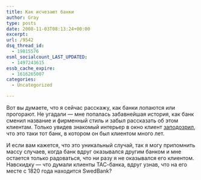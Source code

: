 ```yaml
---
title: Как исчезают банки
author: Gray
type: posts
date: 2008-11-03T08:13:24+00:00
excerpt:
url: /9542
dsq_thread_id:
  - 19815576
esml_socialcount_LAST_UPDATED:
  - 1497243615
essb_cache_expire:
  - 1616265007
categories:
  - Uncategorized

---
```








Вот вы думаете, что я сейчас расскажу, как банки лопаются или прогорают. Не угадали &#8212; мне попалась забавнейшая история, как банк сменил название и фирменный стиль и забыл рассказать об этом клиентам. Только увидев знакомый интерьер в окно клиент <a href="http://blog.clickz.com/081102-152658.html" target="_blank">заподозрил</a>, что это таки тот банк, в котором он был клиентом много лет.

И если вам кажется, что это уникальный случай, так я могу припомнить массу случаев, когда банк вдруг оказывался другим банком и мне остается только радоваться, что ни разу я не оказывался его клиентом. Навскидку &#8212; что думали клиенты ТАС-банка, вдруг узнав, что на его месте с 1820 года находится SwedBank?